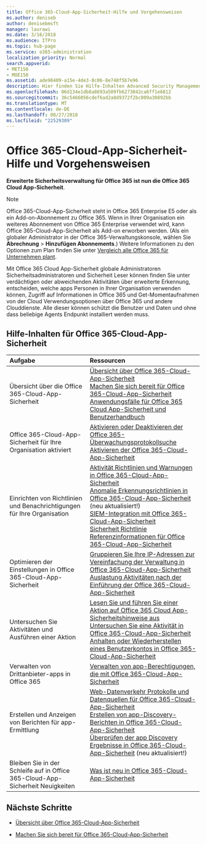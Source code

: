 ```yaml
---
title: Office 365-Cloud-App-Sicherheit-Hilfe und Vorgehensweisen
ms.author: deniseb
author: denisebmsft
manager: laurawi
ms.date: 3/16/2018
ms.audience: ITPro
ms.topic: hub-page
ms.service: o365-administration
localization_priority: Normal
search.appverid:
- MET150
- MOE150
ms.assetid: ade98409-a15e-4de3-8c06-8e748f5b7e96
description: Hier finden Sie Hilfe-Inhalten Advanced Security Management in Office 365, auch bekannt als Office 365-Cloud-App-Sicherheit.
ms.openlocfilehash: 06d134e1db8a8693a509fb6273042ca6ff1e6812
ms.sourcegitcommit: 36c5466056cdef6ad2a8d9372f2bc009a30892bb
ms.translationtype: MT
ms.contentlocale: de-DE
ms.lasthandoff: 08/27/2018
ms.locfileid: "22529309"
---
```

# <a name="office-365-cloud-app-security-help-and-how-to"></a>Office 365-Cloud-App-Sicherheit-Hilfe und Vorgehensweisen

 **Erweiterte Sicherheitsverwaltung für Office 365 ist nun die Office 365 Cloud App-Sicherheit**. 
  
> [!NOTE]
> Office 365-Cloud-App-Sicherheit steht in Office 365 Enterprise E5 oder als ein Add-on-Abonnement zu Office 365. Wenn in Ihrer Organisation ein weiteres Abonnement von Office 365 Enterprise verwendet wird, kann Office 365-Cloud-App-Sicherheit als Add-on erworben werden. (Als ein globaler Administrator in der Office 365-Verwaltungskonsole, wählen Sie **Abrechnung** \> **Hinzufügen Abonnements**.) Weitere Informationen zu den Optionen zum Plan finden Sie unter [Vergleich alle Office 365 für Unternehmen plant](https://go.microsoft.com/fwlink/?linkid=844053). 
  
Mit Office 365 Cloud App-Sicherheit globale Administratoren Sicherheitsadministratoren und Sicherheit Leser können finden Sie unter verdächtigen oder abweichenden Aktivitäten über erweiterte Erkennung, entscheiden, welche apps Personen in Ihrer Organisation verwenden können, Zugriff auf Informationen in Office 365 und Get-Momentaufnahmen von der Cloud Verwendungsoptionen über Office 365 und andere Clouddienste. Alle dieser können schützt die Benutzer und Daten und ohne dass beliebige Agents Endpunkt installiert werden muss.
  
## <a name="help-content-for-office-365-cloud-app-security"></a>Hilfe-Inhalten für Office 365-Cloud-App-Sicherheit

|**Aufgabe**|**Ressourcen**|
|:-----|:-----|
|Übersicht über die Office 365-Cloud-App-Sicherheit  <br/> |[Übersicht über Office 365-Cloud-App-Sicherheit](office-365-cas-overview.md) <br/> [Machen Sie sich bereit für Office 365-Cloud-App-Sicherheit](get-ready-for-office-365-cas.md) <br/> [Anwendungsfälle für Office 365 Cloud App-Sicherheit und Benutzerhandbuch](https://aka.ms/O365CASGuide) <br/> |
|Office 365-Cloud-App-Sicherheit für Ihre Organisation aktiviert  <br/> |[Aktivieren oder Deaktivieren der Office 365-Überwachungsprotokollsuche](turn-audit-log-search-on-or-off.md) <br/> [Aktivieren der Office 365-Cloud-App-Sicherheit](turn-on-office-365-cas.md) <br/> |
|Einrichten von Richtlinien und Benachrichtigungen für Ihre Organisation  <br/> |[Aktivität Richtlinien und Warnungen in Office 365-Cloud-App-Sicherheit](activity-policies-and-alerts.md) <br/> [Anomalie Erkennungsrichtlinien in Office 365-Cloud-App-Sicherheit](anomaly-detection-policies-in-ocas.md) (neu aktualisiert!)  <br/> [SIEM-Integration mit Office 365-Cloud-App-Sicherheit](integrate-your-siem-server-with-office-365-cas.md) <br/> [Sicherheit Richtlinie Referenzinformationen für Office 365-Cloud-App-Sicherheit](security-policy-reference-information-for-ocas.md) <br/> |
|Optimieren der Einstellungen in Office 365-Cloud-App-Sicherheit  <br/> |[Gruppieren Sie Ihre IP-Adressen zur Vereinfachung der Verwaltung in Office 365-Cloud-App-Sicherheit](group-your-ip-addresses-in-ocas.md) <br/> [Auslastung Aktivitäten nach der Einführung der Office 365-Cloud-App-Sicherheit](utilization-activities-for-ocas.md) <br/> |
|Untersuchen Sie Aktivitäten und Ausführen einer Aktion  <br/> |[Lesen Sie und führen Sie einer Aktion auf Office 365 Cloud App-Sicherheitshinweise aus](review-office-365-cas-alerts.md) <br/> [Untersuchen Sie eine Aktivität in Office 365-Cloud-App-Sicherheit](investigate-an-activity-in-office-365-cas.md) <br/> [Anhalten oder Wiederherstellen eines Benutzerkontos in Office 365-Cloud-App-Sicherheit](suspend-or-restore-an-account-in-ocas.md) <br/> |
|Verwalten von Drittanbieter-apps in Office 365  <br/> |[Verwalten von app-Berechtigungen, die mit Office 365-Cloud-App-Sicherheit](manage-app-permissions-in-ocas.md) <br/> |
|Erstellen und Anzeigen von Berichten für app-Ermittlung  <br/> |[Web-Datenverkehr Protokolle und Datenquellen für Office 365-Cloud-App-Sicherheit](web-traffic-logs-and-data-sources-for-ocas.md) <br/> [Erstellen von app-Discovery-Berichten in Office 365-Cloud-App-Sicherheit](create-app-discovery-reports-in-ocas.md) <br/> [Überprüfen der app Discovery Ergebnisse in Office 365-Cloud-App-Sicherheit](review-app-discovery-findings-in-ocas.md) (neu aktualisiert!)  <br/> |
|Bleiben Sie in der Schleife auf in Office 365-Cloud-App-Sicherheit Neuigkeiten  <br/> |[Was ist neu in Office 365-Cloud-App-Sicherheit](new-in-office-365-cas.md) <br/> |
   
## <a name="next-steps"></a>Nächste Schritte

- [Übersicht über Office 365-Cloud-App-Sicherheit](office-365-cas-overview.md)
    
- [Machen Sie sich bereit für Office 365-Cloud-App-Sicherheit](get-ready-for-office-365-cas.md)
    

